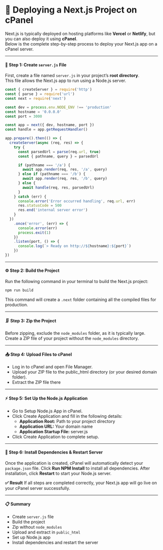 # 🚀 Deploying a Next.js Project on cPanel

Next.js is typically deployed on hosting platforms like **Vercel** or **Netlify**, but you can also deploy it using **cPanel**.  
Below is the complete step-by-step process to deploy your Next.js app on a cPanel server.

---

#### 🧩 Step 1: Create `server.js` File

First, create a file named `server.js` in your project’s **root directory**.  
This file allows the Next.js app to run using a Node.js server.

```js
const { createServer } = require('http')
const { parse } = require('url')
const next = require('next')

const dev = process.env.NODE_ENV !== 'production'
const hostname = '0.0.0.0'
const port = 3000

const app = next({ dev, hostname, port })
const handle = app.getRequestHandler()

app.prepare().then(() => {
  createServer(async (req, res) => {
    try {
      const parsedUrl = parse(req.url, true)
      const { pathname, query } = parsedUrl

      if (pathname === '/a') {
        await app.render(req, res, '/a', query)
      } else if (pathname === '/b') {
        await app.render(req, res, '/b', query)
      } else {
        await handle(req, res, parsedUrl)
      }
    } catch (err) {
      console.error('Error occurred handling', req.url, err)
      res.statusCode = 500
      res.end('internal server error')
    }
  })
    .once('error', (err) => {
      console.error(err)
      process.exit(1)
    })
    .listen(port, () => {
      console.log(`> Ready on http://${hostname}:${port}`)
    })
})
```
---

#### ⚙️ Step 2: Build the Project
Run the following command in your terminal to build the Next.js project:

```bash
npm run build
```
This command will create a `.next` folder containing all the compiled files for production.

---
#### 🗜 Step 3: Zip the Project
Before zipping, exclude the `node_modules` folder, as it is typically large.
Create a ZIP file of your project without the `node_modules` directory.

---

#### 📤 Step 4: Upload Files to cPanel

- Log in to cPanel and open File Manager.
- Upload your ZIP file to the public_html directory (or your desired domain folder).
- Extract the ZIP file there
---

#### ⚡ Step 5: Set Up the Node.js Application

- Go to Setup Node.js App in cPanel.
- Click Create Application and fill in the following details:
  - **Application Root:** Path to your project directory
  - **Application URL:** Your domain name
  - **Application Startup File:** server.js
- Click Create Application to complete setup.

---

#### 🧠 Step 6: Install Dependencies & Restart Server

Once the application is created, cPanel will automatically detect your `package.json` file.
Click **Run NPM Install** to install all dependencies.
After installation, click **Restart** to start your Node.js server.

**✅ Result**
If all steps are completed correctly, your Next.js app will go live on your cPanel server successfully.

--- 

#### 📋 Summary

- Create `server.js` file
- Build the project
- Zip without `node_modules`
- Upload and extract in `public_html`
- Set up Node.js app
- Install dependencies and restart the server
